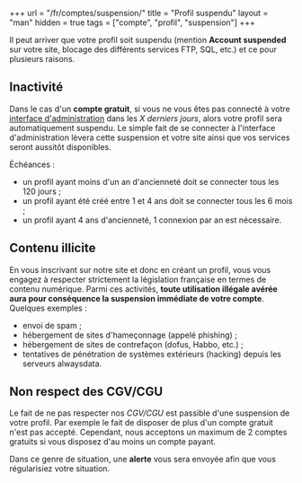 +++
url = "/fr/comptes/suspension/"
title = "Profil suspendu"
layout = "man"
hidden = true
tags = ["compte", "profil", "suspension"]
+++

Il peut arriver que votre profil soit suspendu (mention **Account suspended** sur votre site, blocage des différents services FTP, SQL, etc.) et ce pour plusieurs raisons.

## Inactivité
Dans le cas d'un **compte gratuit**, si vous ne vous êtes pas connecté à votre [interface d'administration](https://admin.alwaysdata.com) dans les _X derniers jours_, alors votre profil sera automatiquement suspendu. Le simple fait de se connecter à l'interface d'administration lèvera cette suspension et votre site ainsi que vos services seront aussitôt disponibles.

Échéances :
- un profil ayant moins d'un an d'ancienneté doit se connecter tous les 120 jours ;
- un profil ayant été créé entre 1 et 4 ans doit se connecter tous les 6 mois ;
- un profil ayant 4 ans d'ancienneté, 1 connexion par an est nécessaire.

## Contenu illicite
En vous inscrivant sur notre site et donc en créant un profil, vous vous engagez à respecter strictement la législation française en termes de contenu numérique. Parmi ces activités, **toute utilisation illégale avérée aura pour conséquence la suspension immédiate de votre compte**. Quelques exemples :

- envoi de spam ;
- hébergement de sites d'hameçonnage (appelé phishing) ;
- hébergement de sites de contrefaçon (dofus, Habbo, etc.) ;
- tentatives de pénétration de systèmes extérieurs (hacking) depuis les serveurs alwaysdata.


## Non respect des CGV/CGU
Le fait de ne pas respecter nos _CGV/CGU_ est passible d'une suspension de votre profil. Par exemple le fait de disposer de plus d'un compte gratuit n'est pas accepté. Cependant, nous acceptons un maximum de 2 comptes gratuits si vous disposez d'au moins un compte payant.

Dans ce genre de situation, une **alerte** vous sera envoyée afin que vous régularisiez votre situation.
